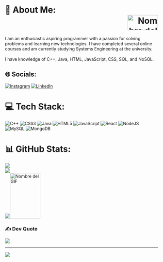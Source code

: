 # 💫 About Me: <div align="right"> <img src="https://media.tenor.com/p9WTepdC3x8AAAAi/skateboard-skateboarding.gif" alt="Nombre del GIF" width="100" height="50"></div>
I am an enthusiastic aspiring programmer with a passion for solving problems and learning new technologies. I have completed several online courses and am currently studying Systems Engineering at the university.<br><br>I have knowledge of C++, Java, HTML, JavaScript, CSS, SQL, and NoSQL.

## 🌐 Socials:
[![Instagram](https://img.shields.io/badge/Instagram-%23E4405F.svg?logo=Instagram&logoColor=white)](https://instagram.com/anthah_131/) [![LinkedIn](https://img.shields.io/badge/LinkedIn-%230077B5.svg?logo=linkedin&logoColor=white)](https://linkedin.com/in/anthony-%C3%A1vila-hern%C3%A1ndez/)

# 💻 Tech Stack:
![C++](https://img.shields.io/badge/c++-%2300599C.svg?style=flat&logo=c%2B%2B&logoColor=white) ![CSS3](https://img.shields.io/badge/css3-%231572B6.svg?style=flat&logo=css3&logoColor=white) ![Java](https://img.shields.io/badge/java-%23ED8B00.svg?style=flat&logo=java&logoColor=white) ![HTML5](https://img.shields.io/badge/html5-%23E34F26.svg?style=flat&logo=html5&logoColor=white) ![JavaScript](https://img.shields.io/badge/javascript-%23323330.svg?style=flat&logo=javascript&logoColor=%23F7DF1E) ![React](https://img.shields.io/badge/react-%2320232a.svg?style=flat&logo=react&logoColor=%2361DAFB) ![NodeJS](https://img.shields.io/badge/node.js-6DA55F?style=flat&logo=node.js&logoColor=white) ![MySQL](https://img.shields.io/badge/mysql-%2300f.svg?style=flat&logo=mysql&logoColor=white) ![MongoDB](https://img.shields.io/badge/MongoDB-%234ea94b.svg?style=flat&logo=mongodb&logoColor=white)
# 📊 GitHub Stats:
![](https://github-readme-stats.vercel.app/api?username=Anthonyah131&theme=dark&hide_border=true&include_all_commits=false&count_private=true)<br/>
![](https://github-readme-streak-stats.herokuapp.com/?user=Anthonyah131&theme=dark&hide_border=true)<br/>
![](https://github-readme-stats.vercel.app/api/top-langs/?username=Anthonyah131&theme=dark&hide_border=true&include_all_commits=false&count_private=true&layout=compact)<img src="https://media.tenor.com/Ds6kZ-PWFzwAAAAi/haruhi-hare-hare-yukai.gif" alt="Nombre del GIF" width="100" height="150">

### ✍️ Dev Quote
![](https://quotes-github-readme.vercel.app/api?type=horizontal&theme=radical)

---
[![](https://visitcount.itsvg.in/api?id=Anthonyah131&icon=7&color=0)](https://visitcount.itsvg.in)

<!-- Proudly created with GPRM ( https://gprm.itsvg.in ) -->
